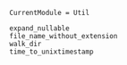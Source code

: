 ```@meta
CurrentModule = Util
```

```@docs
expand_nullable
file_name_without_extension
walk_dir
time_to_unixtimestamp
```
